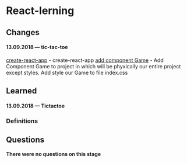 # React-lerning

## Changes

#### 13.09.2018 — tic-tac-toe
[create-react-app](https://github.com/Mikele11/React-lerning/commit/93ec21bbc7fc770a338d67c22d1c36802893e12a) - create-react-app
[add component Game](https://github.com/Mikele11/React-lerning/commit/4c4e7711328c59e8924fe4b14f58008f38048f48) -  Add Component Game to project in which will be phyxically our entire project except styles. Add style our Game to file index.css
## Learned

#### 13.09.2018 — Tictactoe


### Definitions


## Questions

**There were no questions on this stage**
